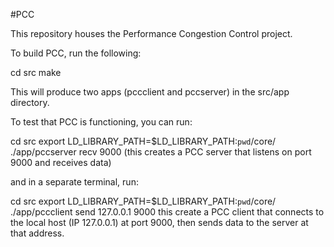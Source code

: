 #PCC

This repository houses the Performance Congestion Control project.

To build PCC, run the following:

cd src
make

This will produce two apps (pccclient and pccserver) in the src/app directory.

To test that PCC is functioning, you can run:

cd src
export LD\_LIBRARY\_PATH=$LD\_LIBRARY\_PATH:`pwd`/core/
./app/pccserver recv 9000
(this creates a PCC server that listens on port 9000 and receives data)

and in a separate terminal, run:

cd src
export LD\_LIBRARY\_PATH=$LD\_LIBRARY\_PATH:`pwd`/core/
./app/pccclient send 127.0.0.1 9000
this create a PCC client that connects to the local host (IP 127.0.0.1) at port 9000, then sends data to the server at that address.
